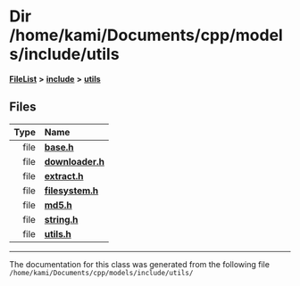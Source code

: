 

# Dir /home/kami/Documents/cpp/models/include/utils



[**FileList**](files.md) **>** [**include**](dir_d44c64559bbebec7f509842c48db8b23.md) **>** [**utils**](dir_821002d4f10779a80d4fb17bc32f21f1.md)












## Files

| Type | Name |
| ---: | :--- |
| file | [**base.h**](utils_2base_8h.md) <br> |
| file | [**downloader.h**](downloader_8h.md) <br> |
| file | [**extract.h**](extract_8h.md) <br> |
| file | [**filesystem.h**](filesystem_8h.md) <br> |
| file | [**md5.h**](md5_8h.md) <br> |
| file | [**string.h**](string_8h.md) <br> |
| file | [**utils.h**](utils_8h.md) <br> |



























































------------------------------
The documentation for this class was generated from the following file `/home/kami/Documents/cpp/models/include/utils/`

